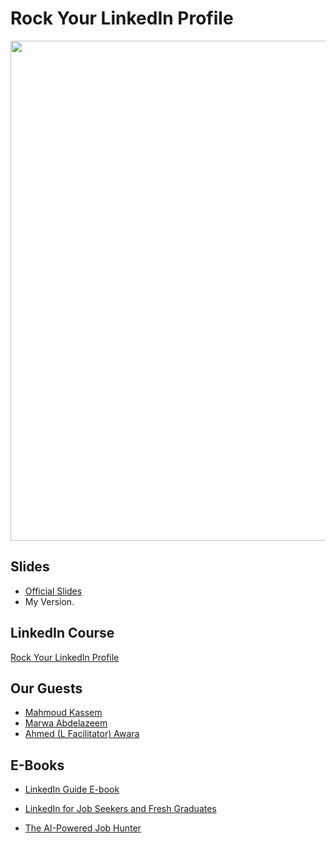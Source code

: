 # Rock Your LinkedIn Profile

<p align="center"><img src='https://i.imgur.com/VRpHth0.jpeg' width="800"/>

## Slides

- [Official Slides](https://www.google.com/url?sa=t&rct=j&q=&esrc=s&source=web&cd=&cad=rja&uact=8&ved=2ahUKEwjxvaXj8P__AhWzXaQEHfEDDO0QFnoECBEQAQ&url=https%3A%2F%2Fbusiness.linkedin.com%2Fcontent%2Fdam%2Fme%2Fbusiness%2Fen-us%2Fmarketing-solutions%2Fagency%2Fdecks%2FRock-Your-Profile---site-version.pdf&usg=AOvVaw1eMXLHm2aVQr_strwe9tiI&opi=89978449)
- My Version.


## LinkedIn Course

[Rock Your LinkedIn Profile](https://www.linkedin.com/learning/rock-your-linkedin-profile/connect-to-opportunity-with-linkedin)

## Our Guests

- [Mahmoud Kassem]( https://www.linkedin.com/in/mahmoudkassem30/)
- [Marwa Abdelazeem](https://www.linkedin.com/in/marwaabdelazeem/)
-  [Ahmed (L Facilitator) Awara](https://www.linkedin.com/in/ahmedawarapersonalbranding/)

##  E-Books

- [LinkedIn Guide E-book](https://www.linkedin.com/in/marwaabdelazeem/overlay/1635522954372/single-media-viewer/?profileId=ACoAADG3pA0BAqlKUu0MOLzDnEyZ6YHyrTeZ0b0)
- [LinkedIn for Job Seekers and Fresh Graduates](https://www.linkedin.com/feed/update/urn:li:activity:6891789640207343616/?updateEntityUrn=urn%3Ali%3Afs_feedUpdate%3A%28V2%2Curn%3Ali%3Aactivity%3A6891789640207343616%29)

- [The AI-Powered Job Hunter](https://www.linkedin.com/feed/update/urn:li:activity:7056361843606401024/?updateEntityUrn=urn%3Ali%3Afs_feedUpdate%3A%28V2%2Curn%3Ali%3Aactivity%3A7056361843606401024%29)